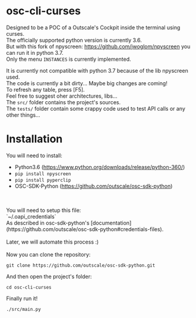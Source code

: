 # osc-cli-curses

Designed to be a POC of a Outscale's Cockpit inside the terminal using curses.<br/>The officially supported python version is currently 3.6.<br/>
But with this fork of npyscreen: https://github.com/jwoglom/npyscreen you can run it in python 3.7.<br>
Only the menu `INSTANCES` is currently implemented.<br>

It is currently not compatible with python 3.7 because of the lib npyscreen used.<br/> The code is currently a bit dirty... Maybe big changes are coming!<br>To refresh any table, press [F5].<br>Feel free to suggest oher architectures, libs...<br/>The `src/` folder contains the project's sources.<br/>The ```tests/``` folder contain some crappy code used to test API calls or any other things...

# Installation

You will need to install:<br>
* Python3.6 (https://www.python.org/downloads/release/python-360/)<br>
* `pip install npyscreen`<br>
* `pip install pyperclip`<br>
* OSC-SDK-Python (https://github.com/outscale/osc-sdk-python)<br>
<br>
<br>
You will need to setup this file:<br>
`~/.oapi_credentials` <br>
As described in osc-sdk-python's [documentation](https://github.com/outscale/osc-sdk-python#credentials-files).<br>
<br>Later, we will automate this process :)
<br><br>
Now you can clone the repository:
<br>

`git clone https://github.com/outscale/osc-sdk-python.git`<br>

And then open the project's folder: <br>

`cd osc-cli-curses`<br>

Finally run it!<br>

`./src/main.py`
